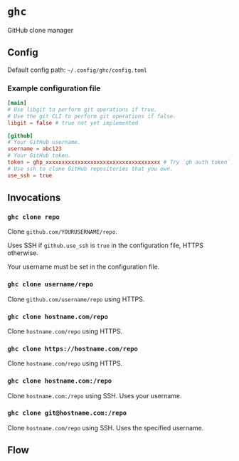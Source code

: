 # `ghc`

GitHub clone manager

## Config

Default config path: `~/.config/ghc/config.toml`

### Example configuration file

```toml
[main]
# Use libgit to perform git operations if true.
# Use the git CLI to perform git operations if false.
libgit = false # true not yet implemented

[github]
# Your GitHub username.
username = abc123
# Your GitHub token.
token = ghp_xxxxxxxxxxxxxxxxxxxxxxxxxxxxxxxxxxxx # Try `gh auth token`.
# Use ssh to clone GitHub repositories that you own.
use_ssh = true
```

## Invocations

### `ghc clone repo`

Clone `github.com/YOURUSERNAME/repo`.

Uses SSH if `github.use_ssh` is `true` in the configuration file, HTTPS
otherwise.

Your username must be set in the configuration file.

### `ghc clone username/repo`

Clone `github.com/username/repo` using HTTPS.

### `ghc clone hostname.com/repo`

Clone `hostname.com/repo` using HTTPS.

### `ghc clone https://hostname.com/repo`

Clone `hostname.com/repo` using HTTPS.

### `ghc clone hostname.com:/repo`

Clone `hostname.com:/repo` using SSH. Uses your username.

### `ghc clone git@hostname.com:/repo`

Clone `hostname.com/repo` using SSH. Uses the specified username.

## Flow

```mermaid

```
